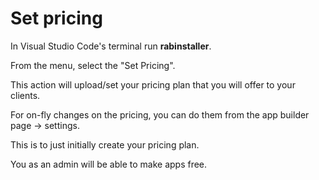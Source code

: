 # Set pricing

In Visual Studio Code's terminal run **rabinstaller**.

From the menu, select the "Set Pricing".

This action will upload/set your pricing plan that you will offer to your clients. 

For on-fly changes on the pricing, you can do them from the app builder page -&gt; settings. 

This is to just initially create your pricing plan. 

You as an admin will be able to make apps free.

